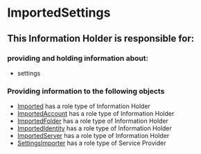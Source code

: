# ImportedSettings
## This Information Holder is responsible for:
### providing and holding information about: 
* settings
### Providing information to the following objects 
* [Imported](../InformationHolders/Imported.md) has a role type of Information Holder
* [ImportedAccount](../InformationHolders/ImportedAccount.md) has a role type of Information Holder
* [ImportedFolder](../InformationHolders/ImportedFolder.md) has a role type of Information Holder
* [ImportedIdentity](../InformationHolders/ImportedIdentity.md) has a role type of Information Holder
* [ImportedServer](../InformationHolders/ImportedServer.md) has a role type of Information Holder
* [SettingsImporter](../ServiceProviders/SettingsImporter.md) has a role type of Service Provider
